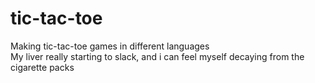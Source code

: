 # tic-tac-toe

Making tic-tac-toe games in different languages<br>
My liver really starting to slack, and i can feel myself decaying from the cigarette packs
